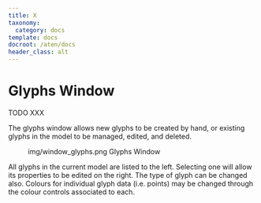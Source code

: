 ```yaml
---
title: X
taxonomy:
  category: docs
template: docs
docroot: /aten/docs
header_class: alt
---
```



# Glyphs Window

TODO XXX

The glyphs window allows new glyphs to be created by hand, or existing glyphs in the model to be managed, edited, and deleted.

<figure>
  <image>img/window_glyphs.png</image>
  <caption>Glyphs Window</caption>
</figure>

All glyphs in the current model are listed to the left. Selecting one will allow its properties to be edited on the right. The type of glyph can be changed also. Colours for individual glyph data (i.e. points) may be changed through the colour controls associated to each.



